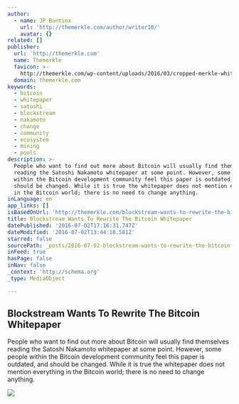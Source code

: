 ```yaml
---
author:
  - name: JP Buntinx
    url: 'http://themerkle.com/author/writer10/'
    avatar: {}
related: []
publisher:
  url: 'http://themerkle.com'
  name: Themerkle
  favicon: >-
    http://themerkle.com/wp-content/uploads/2016/03/cropped-merkle-white-1-192x192.png
  domain: themerkle.com
keywords:
  - bitcoin
  - whitepaper
  - satoshi
  - blockstream
  - nakamoto
  - change
  - community
  - ecosystem
  - mining
  - pools
description: >-
  People who want to find out more about Bitcoin will usually find themselves
  reading the Satoshi Nakamoto whitepaper at some point. However, some people
  within the Bitcoin development community feel this paper is outdated, and
  should be changed. While it is true the whitepaper does not mention everything
  in the Bitcoin world; there is no need to change anything.
inLanguage: en
app_links: []
isBasedOnUrl: 'http://themerkle.com/blockstream-wants-to-rewrite-the-bitcoin-whitepaper/'
title: Blockstream Wants To Rewrite The Bitcoin Whitepaper
datePublished: '2016-07-02T17:16:31.747Z'
dateModified: '2016-07-02T13:44:10.581Z'
starred: false
sourcePath: _posts/2016-07-02-blockstream-wants-to-rewrite-the-bitcoin-whitepaper.md
inFeed: true
hasPage: false
inNav: false
_context: 'http://schema.org'
_type: MediaObject

---
```

<article style=""><h1>Blockstream Wants To Rewrite The Bitcoin Whitepaper</h1><p>People who want to find out more about Bitcoin will usually find themselves reading the Satoshi Nakamoto whitepaper at some point. However, some people within the Bitcoin development community feel this paper is outdated, and should be changed. While it is true the whitepaper does not mention everything in the Bitcoin world; there is no need to change anything.</p><img src="http://themerkle.com/wp-content/uploads/2016/07/shutterstock_341591738.jpg" /></article>